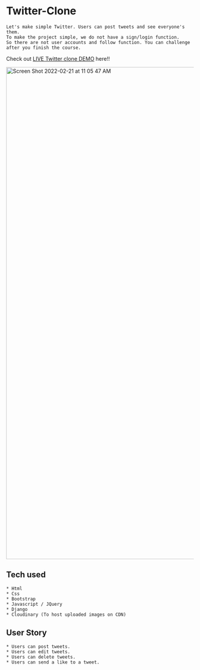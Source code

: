 # Twitter-Clone

```
Let's make simple Twitter. Users can post tweets and see everyone's them.
To make the project simple, we do not have a sign/login function.
So there are not user accounts and follow function. You can challenge after you finish the course.
```
Check out [LIVE Twitter clone DEMO](https://twitter-clone-1.olawalealex-oni.repl.co) here!!

 
<img width="1322" alt="Screen Shot 2022-02-21 at 11 05 47 AM" src="https://user-images.githubusercontent.com/97544772/155014066-9c3d5b38-f06c-4cc3-a776-30884afe2187.png">


## Tech used
```
* Html
* Css
* Bootstrap
* Javascript / JQuery
* Django
* Cloudinary (To host uploaded images on CDN)
```
## User Story
```
* Users can post tweets.
* Users can edit tweets.
* Users can delete tweets.
* Users can send a like to a tweet.
```
